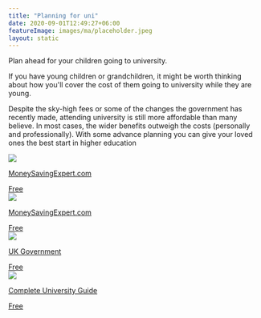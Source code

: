 ```yaml
---
title: "Planning for uni"
date: 2020-09-01T12:49:27+06:00
featureImage: images/ma/placeholder.jpeg
layout: static
---
```


Plan ahead for your children going to university.

If you have young children or grandchildren, it might be worth thinking about how you'll cover the cost of them going to university while they are young.

Despite the sky-high fees or some of the changes the government has recently made, attending university is still more affordable than many believe. In most cases, the wider benefits outweigh the costs (personally and professionally). With some advance planning you can give your loved ones the best start in higher education

<a class="ma-link" href="https://www.moneysavingexpert.com/students/student-loan-parental-contribution-tool/"><div class="ma-card ma-card-Wealth"><div class="ma-icon"><img src ="/images/icon-check.png"/></div><div class="ma-name"><p>MoneySavingExpert.com</p></div><div class="ma-paid-text"><span>Free </span></div></div></a><a class="ma-link" href="https://www.moneysavingexpert.com/students/student-loans-england-plan-5/"><div class="ma-card ma-card-Wealth"><div class="ma-icon"><img src ="/images/icon-check.png"/></div><div class="ma-name"><p>MoneySavingExpert.com</p></div><div class="ma-paid-text"><span>Free </span></div></div></a><a class="ma-link" href="https://www.gov.uk/student-finance-calculator"><div class="ma-card ma-card-Wealth"><div class="ma-icon"><img src ="/images/icon-check.png"/></div><div class="ma-name"><p>UK Government</p></div><div class="ma-paid-text"><span>Free </span></div></div></a><a class="ma-link" href="https://www.thecompleteuniversityguide.co.uk/student-advice/finance/student-finance-and-funding"><div class="ma-card ma-card-Wealth"><div class="ma-icon"><img src ="/images/icon-check.png"/></div><div class="ma-name"><p>Complete University Guide</p></div><div class="ma-paid-text"><span>Free </span></div></div></a>  

<br/><br/>






